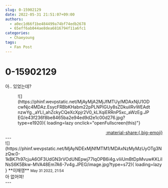 ```yaml
---
slug: 0-15902129
date: 2022-05-31 21:51:07+09:00
authors:
  - a0ec1d66f1be484499a74bf74edb2678
  - 65eff6ab044ae8dea6816794f11a6fc1
categories:
  - Chaeyoung
tags:
  - Fan Post
---
```


# 0-15902129

<div class="post-container" markdown="1">
<div class="content-container md-sidebar__scrollwrap" markdown="1">

아.. 있었는데?
<figure markdown="1">
![](https://phinf.wevpstatic.net/MjAyMjA2MjJfMTUy/MDAxNjU1ODcwNjc4MDAz.EsycFRBbKHabm22pPLNPIGUy8sZDkuiIRvWEAdtnzwYg._aYLI_ahZckyCQeXcXpjr2V0_kLXqiERRnP5xc_aWzEg.JPEG/e43f236f8be8465ba2e94ed9d2e1c00d276.jpg?type=e1920){ loading=lazy onclick="openFullscreen(this)"}
</figure>


</div>
</div>

<div style="text-align: right;" markdown="1">
<a href="https://weverse.io/fromis9/fanpost/0-15902129" style="text-align: right;">:material-share:{.big-emoji}</a>
</div>
---

<div class="comments-container md-sidebar__scrollwrap" markdown="1">
<div class="comment" markdown="1">
<div class='id-container' markdown="1">
![](https://phinf.wevpstatic.net/MjAyNDExMjNfMTM1/MDAxNzMyMzUyOTg3NzQw.0-1kBK7h97cjuA6OF3UdGN3rVOdUNEpwj77IqOPB6i4g.vliiUmBtDpMvuwKKLiINsS6K5Bkw-MVA48Em7A6-7v4g.JPEG/image.jpg?type=s72){ loading=lazy }
**<span class="artist">이채영</span>** <small>May 31 2022, 21:54</small><br>
</div>
<div class='comment-body' markdown="1">
아 없어여!
</div>
</div>
</div>
---
